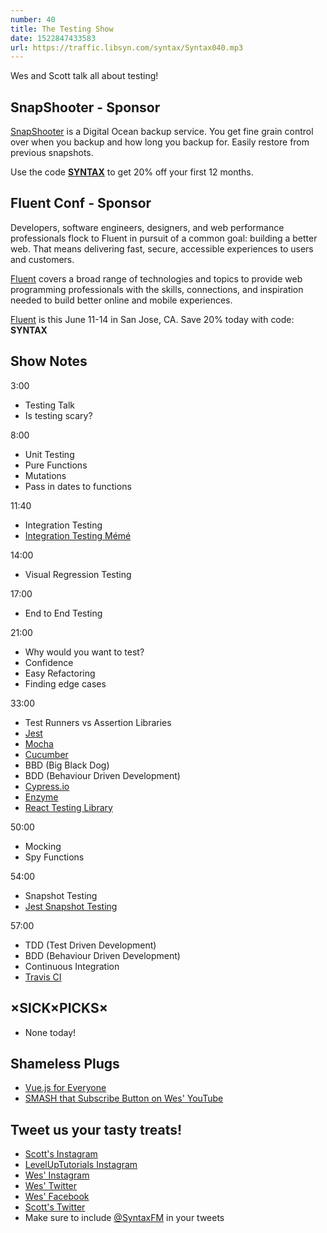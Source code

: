 ```yaml
---
number: 40
title: The Testing Show
date: 1522847433583
url: https://traffic.libsyn.com/syntax/Syntax040.mp3
---
```


Wes and Scott talk all about testing!

## SnapShooter - Sponsor

[SnapShooter](https://snapshooter.io/) is a Digital Ocean backup service. You get fine grain control over when you backup and how long you backup for. Easily restore from previous snapshots.

Use the code [**SYNTAX**](https://snapshooter.io/) to get 20% off your first 12 months.

## Fluent Conf - Sponsor

Developers, software engineers, designers, and web performance professionals flock to Fluent in pursuit of a common goal: building a better web. That means delivering fast, secure, accessible experiences to users and customers.

[Fluent](https://conferences.oreilly.com/fluent/fl-ca) covers a broad range of technologies and topics to provide web programming professionals with the skills, connections, and inspiration needed to build better online and mobile experiences.

[Fluent](https://conferences.oreilly.com/fluent/fl-ca) is this June 11-14 in San Jose, CA. Save 20% today with code: **SYNTAX**


## Show Notes

3:00

* Testing Talk
* Is testing scary?


8:00

* Unit Testing
* Pure Functions
* Mutations
* Pass in dates to functions

11:40

* Integration Testing
* [Integration Testing Mémé](https://i.imgur.com/gAQVZ65.gif)

14:00

* Visual Regression Testing

17:00

* End to End Testing

21:00

* Why would you want to test?
* Confidence
* Easy Refactoring
* Finding edge cases

33:00

* Test Runners vs Assertion Libraries
* [Jest](https://facebook.github.io/jest/)
* [Mocha](https://mochajs.org/)
* [Cucumber](https://cucumber.io/)
* BBD (Big Black Dog)
* BDD (Behaviour Driven Development)
* [Cypress.io](https://www.cypress.io/)
* [Enzyme](https://github.com/airbnb/enzyme)
* [React Testing Library](https://github.com/kentcdodds/react-testing-library)

50:00

* Mocking
* Spy Functions

54:00

* Snapshot Testing
* [Jest Snapshot Testing](https://facebook.github.io/jest/docs/en/snapshot-testing.html)

57:00

* TDD (Test Driven Development)
* BDD (Behaviour Driven Development)
* Continuous Integration
* [Travis CI](https://travis-ci.org/)


## ×SICK×PICKS×

* None today!

## Shameless Plugs

* [Vue.js for Everyone](https://LevelUpTutorials.com/store)
* [SMASH that Subscribe Button on Wes' YouTube](https://www.youtube.com/wesbos)

## Tweet us your tasty treats!

* [Scott's Instagram](https://www.instagram.com/stolinski/)
* [LevelUpTutorials Instagram](https://www.instagram.com/LevelUpTutorials/)
* [Wes' Instagram](https://www.instagram.com/wesbos/)
* [Wes' Twitter](https://twitter.com/wesbos)
* [Wes' Facebook](https://www.facebook.com/wesbos.developer)
* [Scott's Twitter](https://twitter.com/stolinski)
* Make sure to include [@SyntaxFM](https://twitter.com/SyntaxFM) in your tweets
